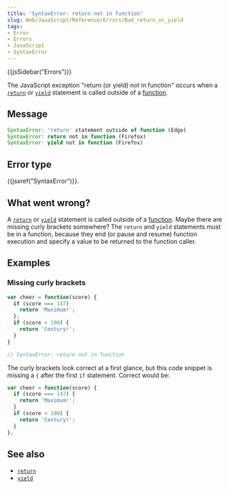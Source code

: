 ```yaml
---
title: 'SyntaxError: return not in function'
slug: Web/JavaScript/Reference/Errors/Bad_return_or_yield
tags:
- Error
- Errors
- JavaScript
- SyntaxError
---
```

{{jsSidebar("Errors")}}

The JavaScript exception "return (or yield) not in function" occurs when a
[`return`](/en-US/docs/Web/JavaScript/Reference/Statements/return) or
[`yield`](/en-US/docs/Web/JavaScript/Reference/Operators/yield) statement is
called outside of a [function](/en-US/docs/Web/JavaScript/Guide/Functions).

## Message

```js
SyntaxError: 'return' statement outside of function (Edge)
SyntaxError: return not in function (Firefox)
SyntaxError: yield not in function (Firefox)
```

## Error type

{{jsxref("SyntaxError")}}.

## What went wrong?

A [`return`](/en-US/docs/Web/JavaScript/Reference/Statements/return) or
[`yield`](/en-US/docs/Web/JavaScript/Reference/Operators/yield) statement is
called outside of a [function](/en-US/docs/Web/JavaScript/Guide/Functions).
Maybe there are missing curly brackets somewhere? The `return` and `yield`
statements must be in a function, because they end (or pause and resume)
function execution and specify a value to be returned to the function caller.

## Examples

### Missing curly brackets

```js example-bad
var cheer = function(score) {
  if (score === 147)
    return 'Maximum!';
  };
  if (score > 100) {
    return 'Century!';
  }
}

// SyntaxError: return not in function
```

The curly brackets look correct at a first glance, but this code snippet is
missing a `{` after the first `if` statement. Correct would be:

```js example-good
var cheer = function(score) {
  if (score === 147) {
    return 'Maximum!';
  }
  if (score > 100) {
    return 'Century!';
  }
};
```

## See also

*   [`return`](/en-US/docs/Web/JavaScript/Reference/Statements/return)
*   [`yield`](/en-US/docs/Web/JavaScript/Reference/Operators/yield)
